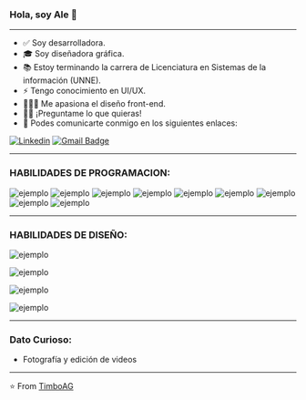 ### Hola, soy Ale 👋 


---------------------------------------------------------------------------------------------------------------------------------------------------------------------------------

- ✅ Soy desarrolladora.
- 🎓 Soy diseñadora gráfica.
- 📚 Estoy terminando la carrera de Licenciatura en Sistemas de la información (UNNE).
- ⚡ Tengo conocimiento en UI/UX.
- 👨🏽‍💻 Me apasiona el diseño front-end.
- 💪🏼 ¡Preguntame lo que quieras!
- 💬 Podes comunicarte conmigo en los siguientes enlaces: 

[![Linkedin](https://img.shields.io/badge/-LinkedIn-blue?style=flat&logo=Linkedin&logoColor=white)](https://www.linkedin.com/in/alejandra-agustina-guerin/)
[![Gmail Badge](https://img.shields.io/badge/-Gmail-c14438?style=flat-square&logo=Gmail&logoColor=white&link=mailto:dacelis0@misena.edu.co)](mailto:timbocomunicacion@gmail.com)

---------------------------------------------------------------------------------------------------------------------------------------------------------------------------------


### HABILIDADES DE PROGRAMACION:

![ejemplo](https://img.shields.io/badge/HTML-239120?style=for-the-badge&logo=html5&logoColor=white) ![ejemplo](https://img.shields.io/badge/CSS-239120?&style=for-the-badge&logo=css3&logoColor=white) ![ejemplo](https://img.shields.io/badge/JavaScript-323330?style=for-the-badge&logo=javascript&logoColor=F7DF1E) 
![ejemplo](https://img.shields.io/badge/React-20232A?style=for-the-badge&logo=react&logoColor=61DAFB)  ![ejemplo](https://img.shields.io/badge/SQLServer-07405E?style=for-the-badge&logo=sqlite&logoColor=white) ![ejemplo](https://img.shields.io/badge/VB.NET-5C2D91?style=for-the-badge&logo=.net&logoColor=white) ![ejemplo](https://img.shields.io/badge/Java-ED8B00?style=for-the-badge&logo=java&logoColor=white) ![ejemplo](https://img.shields.io/badge/Bootstrap-563D7C?style=for-the-badge&logo=bootstrap&logoColor=white)  ![ejemplo](https://img.shields.io/badge/Material--UI-0081CB?style=for-the-badge&logo=material-ui&logoColor=white)

--------------------------------------------------------------------------------------------------------------------------------------------------------------------------------

### HABILIDADES DE DISEÑO:



![ejemplo](https://aleen42.github.io/badges/src/photoshop.svg)

![ejemplo](https://aleen42.github.io/badges/src/illustrator.svg)

![ejemplo](https://aleen42.github.io/badges/src/premiere.svg)

![ejemplo](https://aleen42.github.io/badges/src/after_effects.svg)





---------------------------------------------------------------------------------------------------------------------------------------------------------------------------------

### Dato Curioso: 
- Fotografía y edición de videos
---------------------------------------------------------------------------------------------------------------------------------------------------------------------------------

⭐️ From [TimboAG](https://github.com/TimboAG)
